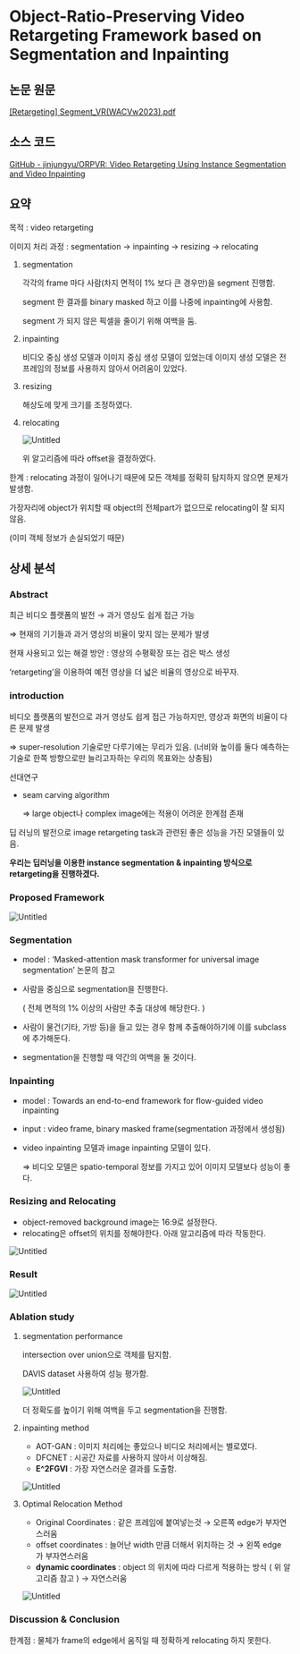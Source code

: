# Object-Ratio-Preserving Video Retargeting Framework based on Segmentation and Inpainting

## 논문 원문

[[Retargeting] Segment_VR(WACVw2023).pdf](https://prod-files-secure.s3.us-west-2.amazonaws.com/374945cc-2ff3-4ca9-aede-e1d0b18cc5aa/24ed039f-03c4-495c-bc49-ee1adc24d5ff/Retargeting_Segment_VR(WACVw2023).pdf)

## 소스 코드

[GitHub - jinjungyu/ORPVR: Video Retargeting Using Instance Segmentation and Video Inpainting](https://github.com/jinjungyu/ORPVR)

## 요약

목적 : video retargeting

이미지 처리 과정 : segmentation → inpainting → resizing → relocating

1. segmentation
    
    각각의 frame 마다 사람(차지 면적이 1% 보다 큰 경우만)을 segment 진행함. 
    
    segment 한 결과를 binary masked 하고 이를 나중에 inpainting에 사용함. 
    
    segment 가 되지 않은 픽셀을 줄이기 위해 여백을 둠.   
    
2. inpainting
    
    비디오 중심 생성 모델과 이미지 중심 생성 모델이 있었는데 이미지 생성 모델은 전 프레임의 정보를 사용하지 않아서 어려움이 있었다. 
    
3. resizing 
    
    해상도에 맞게 크기를 조정하였다. 
    
4. relocating
    
    ![Untitled](https://prod-files-secure.s3.us-west-2.amazonaws.com/374945cc-2ff3-4ca9-aede-e1d0b18cc5aa/86e25377-ae90-4b10-8750-58d03be38016/Untitled.png)
    
    위 알고리즘에 따라 offset을 결정하였다. 
    

한계 :  relocating 과정이 일어나기 때문에 모든 객체를 정확히 탐지하지 않으면 문제가 발생함.

가장자리에 object가 위치할 때  object의 전체part가 없으므로 relocating이 잘 되지 않음.

(이미 객체 정보가 손실되었기 때문)  

## 상세 분석

### Abstract

최근 비디오 플랫폼의 발전 → 과거 영상도 쉽게 접근 가능

⇒ 현재의 기기들과 과거 영상의 비율이 맞지 않는 문제가 발생

현재 사용되고 있는 해결 방안 : 영상의 수평확장 또는 검은 박스 생성

‘retargeting’을 이용하여 예전 영상을 더 넓은 비율의 영상으로 바꾸자.

### introduction

비디오 플랫폼의 발전으로 과거 영상도 쉽게 접근 가능하지만, 영상과 화면의 비율이 다른 문제 발생

⇒ super-resolution 기술로만 다루기에는 무리가 있음. (너비와 높이를 둘다 예측하는 기술로 한쪽 방향으로만 늘리고자하는 우리의 목표와는 상충됨)

선대연구 

- seam carving algorithm
    
    ⇒ large object나 complex image에는 적용이 어려운 한계점 존재
    

딥 러닝의 발전으로 image retargeting task과 관련된 좋은 성능을 가진 모델들이 있음. 

**우리는 딥러닝을 이용한 instance segmentation & inpainting 방식으로 retargeting을 진행하겠다.** 

### Proposed Framework

![Untitled](https://prod-files-secure.s3.us-west-2.amazonaws.com/374945cc-2ff3-4ca9-aede-e1d0b18cc5aa/0c78ff58-58a3-40ef-a84c-be970166cabc/Untitled.png)

### Segmentation

- model : ‘Masked-attention mask transformer for universal image segmentation’ 논문의 참고
- 사람을 중심으로 segmentation을 진행한다.
    
    ( 전체 면적의 1% 이상의 사람만 추출 대상에 해당한다. )
    
- 사람이 물건(기타, 가방 등)을 들고 있는 경우 함께 추출해야하기에 이를 subclass에 추가해둔다.
- segmentation을 진행할 때 약간의 여백을 둘 것이다.

### Inpainting

- model : Towards an end-to-end framework for flow-guided video inpainting
- input : video frame, binary masked frame(segmentation 과정에서 생성됨)
- video inpainting 모델과 image inpainting 모델이 있다.
    
    ⇒ 비디오 모델은 spatio-temporal 정보를 가지고 있어 이미지 모델보다 성능이 좋다.
    

### Resizing and Relocating

- object-removed background image는 16:9로 설정한다.
- relocating은 offset의 위치를 정해야한다. 아래 알고리즘에 따라 작동한다.

![Untitled](https://prod-files-secure.s3.us-west-2.amazonaws.com/374945cc-2ff3-4ca9-aede-e1d0b18cc5aa/032cae78-ec60-4897-99b4-456fb042ebe9/Untitled.png)

### Result

![Untitled](https://prod-files-secure.s3.us-west-2.amazonaws.com/374945cc-2ff3-4ca9-aede-e1d0b18cc5aa/ece6a7a6-b925-4d10-961d-5c535eafd169/Untitled.png)

### Ablation study

1. segmentation performance
    
    intersection over union으로 객체를 탐지함.
    
    DAVIS dataset 사용하여 성능 평가함. 
    
    ![Untitled](https://prod-files-secure.s3.us-west-2.amazonaws.com/374945cc-2ff3-4ca9-aede-e1d0b18cc5aa/871be9cf-4101-47ef-b743-6744a527548c/Untitled.png)
    
    더 정확도를 높이기 위해 여백을 두고 segmentation을 진행함. 
    
2. inpainting method
    - AOT-GAN : 이미지 처리에는 좋았으나 비디오 처리에서는 별로였다.
    - DFCNET : 시공간 자료를 사용하지 않아서 이상해짐.
    - **E^2FGVI** : 가장 자연스러운 결과를 도출함.
    
    ![Untitled](https://prod-files-secure.s3.us-west-2.amazonaws.com/374945cc-2ff3-4ca9-aede-e1d0b18cc5aa/56db8741-211c-441b-bbab-ac7907480ecb/Untitled.png)
    
3. Optimal Relocation Method
    - Original Coordinates : 같은 프레임에 붙여넣는것 → 오른쪽 edge가 부자연스러움
    - offset coordinates : 늘어난 width 만큼 더해서 위치하는 것 → 왼쪽 edge 가 부자연스러움
    - **dynamic coordinates** : object 의 위치에 따라 다르게 적용하는 방식 ( 위 알고리즘 참고 ) → 자연스러움
    
    ![Untitled](https://prod-files-secure.s3.us-west-2.amazonaws.com/374945cc-2ff3-4ca9-aede-e1d0b18cc5aa/65b9d1c4-7eb5-41d6-a562-bdeb74fa30e6/Untitled.png)
    

### Discussion & Conclusion

한계점 : 물체가 frame의 edge에서 움직일 때 정확하게 relocating 하지 못한다.
